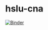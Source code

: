 # hslu-cna

[![Binder](https://mybinder.org/badge_logo.svg)](https://mybinder.org/v2/gh/RubenNunez/hslu-cna.git/master)
